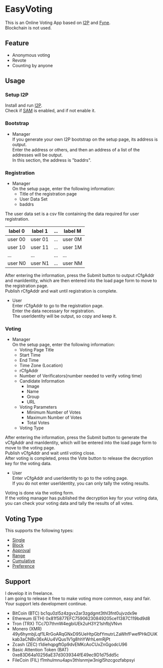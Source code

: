 # EasyVoting
This is an Online Voting App based on [I2P](https://geti2p.net/en/) and [Fyne](https://fyne.io/).<br>
Blockchain is not used.<br>

## Feature
* Anonymous voting  
* Revote  
* Counting by anyone  


## Usage
### Setup I2P
Install and run [I2P](https://github.com/i2p/i2p.i2p).  
Check if [SAM](https://geti2p.net/en/docs/api/samv3) is enabled, and if not enable it.  
### Bootstrap
- Manager  
If you generate your own I2P bootstrap on the setup page, its address is output.  
Enter the address or others, and then an address of a list of the addresses will be output.  
In this section, the address is "baddrs".
### Registration
- Manager  
On the setup page, enter the following information:
  - Title of the registration page
  - User Data Set
  - baddrs

The user data set is a csv file containing the data required for user registration.

| label 0 | label 1 | ... | label M |
| --- | --- | --- | --- |
| user 00 | user 01 | ... | user 0M |
| user 10 | user 11 | ... | user 1M |
| ... | ... | ... | ... |
| user N0 | user N1 | ... | user NM |

After entering the information, press the Submit button to output rCfgAddr and manIdentity, which are then entered into the load page form to move to the registration page.  
Publish rCfgAddr and wait until registration is complete.

- User  
Enter rCfgAddr to go to the registration page.  
Enter the data necessary for registration.   
The userIdentity will be output, so copy and keep it.  

### Voting
- Manager  
On the setup page, enter the following information:
  - Voting Page Title
  - Start Time
  - End Time
  - Time Zone (Location)
  - rCfgAddr
  - Number of Verificators(number needed to verify voting time)
  - Candidate Information
    - Image
    - Name
    - Group
    - URL
  - Voting Parameters
    - Minimum Number of Votes
    - Maximum Number of Votes
    - Total Votes
  - Voting Type

After entering the information, press the Submit button to generate the vCfgAddr and manIdentity, which will be entered into the load page form to move to the voting page.  
Publish vCfgAddr and wait until voting close.  
After voting is completed, press the Vote button to release the decryption key for the voting data.

- User  
Enter vCfgAddr and userIdentity to go to the voting page.  
If you do not enter userIdentity, you can only tally the voting results.  

Voting is done via the voting form.  
If the voting manager has published the decryption key for your voting data, you can check your voting data and tally the results of all votes.

## Voting Type
This supports the following types:  
* [Single](https://en.wikipedia.org/wiki/Single_transferable_vote)  
* [Block](https://en.wikipedia.org/wiki/Multiple_non-transferable_vote)  
* [Approval](https://en.wikipedia.org/wiki/Approval_voting)  
* [Range](https://en.wikipedia.org/wiki/Score_voting)  
* [Cumulative](https://en.wikipedia.org/wiki/Cumulative_voting)  
* [Preference](https://en.wikipedia.org/wiki/Ranked_voting)  

## Support
I develop it in freelance.<br>
I am going to release it free to make voting more common, easy and fair.<br>
Your support lets development continue.<br>

- BitCoin (BTC)
bc1qu0zl5z4zgvx2ar3zgdgmt3thl3fnt0ujvzdx9e
- Ethereum (ETH)
0x81f5877EFC75906230849205ce11387C119bd9d8
- Tron (TRX)
TCc7D7thmW4egbiUEk2uH3Y21shfbjVNvn
- Monero (XMR)
49y6hymbjLqf1LRrGoARqGNxD95UeHtpGbfYmutrLZaWhfFwefPHkDUiKkab3aCNBv36xAUu4VQus1V1g8hhYWrhLemRjPt
- Zcash (ZEC)
t1diehqpgftGp9dvEMKcAoCUxZnGgodcU96
- Basic Attention Token (BAT)
0xe83D64a10256aE37d3039344fE49ec9D1d75dd5c
- FileCoin (FIL)
f1mhulmnu4apv3thlsnmjw3nigl5hzcgozfabpsyi
